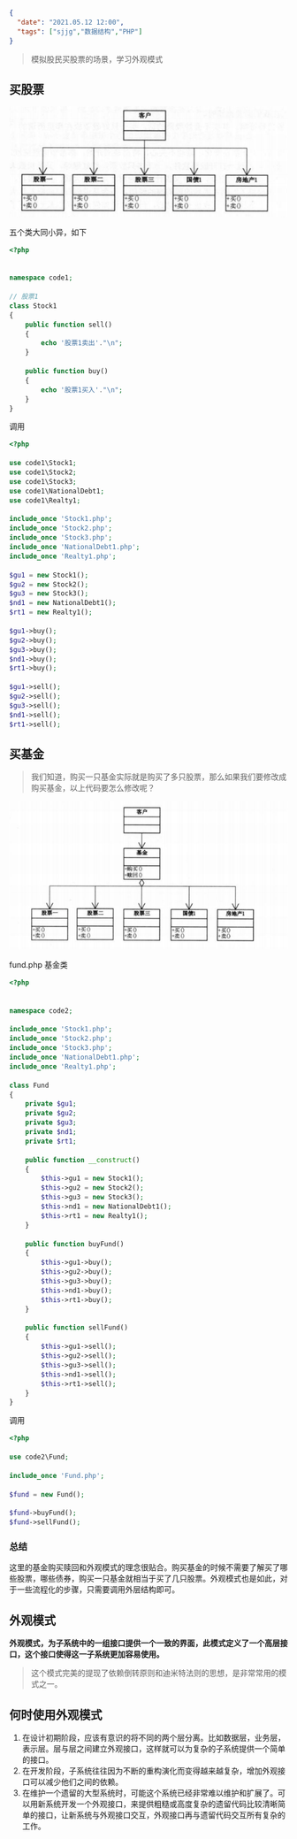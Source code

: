 ```json
{
  "date": "2021.05.12 12:00",
  "tags": ["sjjg","数据结构","PHP"]
}
```


> 模拟股民买股票的场景，学习外观模式


## 买股票

![image.png](../../assets/content/shejimoshi/12/01.png)

五个类大同小异，如下
```php
<?php


namespace code1;

// 股票1
class Stock1
{
    public function sell()
    {
        echo '股票1卖出'."\n";
    }

    public function buy()
    {
        echo '股票1买入'."\n";
    }
}
```

调用
```php
<?php

use code1\Stock1;
use code1\Stock2;
use code1\Stock3;
use code1\NationalDebt1;
use code1\Realty1;

include_once 'Stock1.php';
include_once 'Stock2.php';
include_once 'Stock3.php';
include_once 'NationalDebt1.php';
include_once 'Realty1.php';

$gu1 = new Stock1();
$gu2 = new Stock2();
$gu3 = new Stock3();
$nd1 = new NationalDebt1();
$rt1 = new Realty1();

$gu1->buy();
$gu2->buy();
$gu3->buy();
$nd1->buy();
$rt1->buy();

$gu1->sell();
$gu2->sell();
$gu3->sell();
$nd1->sell();
$rt1->sell();

```
### 
## 买基金
> 我们知道，购买一只基金实际就是购买了多只股票，那么如果我们要修改成购买基金，以上代码要怎么修改呢？

![image.png](../../assets/content/shejimoshi/12/02.png)

fund.php  基金类

```php
<?php


namespace code2;

include_once 'Stock1.php';
include_once 'Stock2.php';
include_once 'Stock3.php';
include_once 'NationalDebt1.php';
include_once 'Realty1.php';

class Fund
{
    private $gu1;
    private $gu2;
    private $gu3;
    private $nd1;
    private $rt1;

    public function __construct()
    {
        $this->gu1 = new Stock1();
        $this->gu2 = new Stock2();
        $this->gu3 = new Stock3();
        $this->nd1 = new NationalDebt1();
        $this->rt1 = new Realty1();
    }

    public function buyFund()
    {
        $this->gu1->buy();
        $this->gu2->buy();
        $this->gu3->buy();
        $this->nd1->buy();
        $this->rt1->buy();
    }

    public function sellFund()
    {
        $this->gu1->sell();
        $this->gu2->sell();
        $this->gu3->sell();
        $this->nd1->sell();
        $this->rt1->sell();
    }
}
```

调用
```php
<?php

use code2\Fund;

include_once 'Fund.php';

$fund = new Fund();

$fund->buyFund();
$fund->sellFund();

```
### 总结
这里的基金购买赎回和外观模式的理念很贴合。购买基金的时候不需要了解买了哪些股票，哪些债券，购买一只基金就相当于买了几只股票。外观模式也是如此，对于一些流程化的步骤，只需要调用外层结构即可。

## 外观模式
**外观模式，为子系统中的一组接口提供一个一致的界面，此模式定义了一个高层接口，这个接口使得这一子系统更加容易使用。**

> 这个模式完美的提现了依赖倒转原则和迪米特法则的思想，是非常常用的模式之一。


## 何时使用外观模式

1. 在设计初期阶段，应该有意识的将不同的两个层分离。比如数据层，业务层，表示层。层与层之间建立外观接口，这样就可以为复杂的子系统提供一个简单的接口。
1. 在开发阶段，子系统往往因为不断的重构演化而变得越来越复杂，增加外观接口可以减少他们之间的依赖。
1. 在维护一个遗留的大型系统时，可能这个系统已经非常难以维护和扩展了。可以用新系统开发一个外观接口，来提供粗糙或高度复杂的遗留代码比较清晰简单的接口，让新系统与外观接口交互，外观接口再与遗留代码交互所有复杂的工作。
